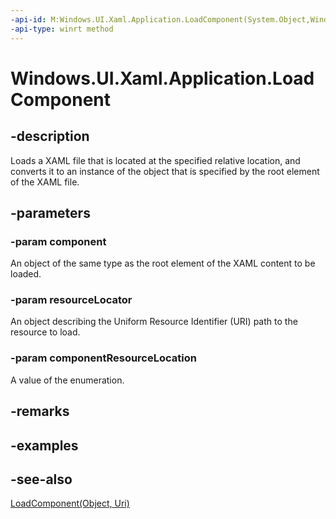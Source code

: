 ```yaml
---
-api-id: M:Windows.UI.Xaml.Application.LoadComponent(System.Object,Windows.Foundation.Uri,Windows.UI.Xaml.Controls.Primitives.ComponentResourceLocation)
-api-type: winrt method
---
```


<!-- Method syntax
public void LoadComponent(System.Object component, Windows.Foundation.Uri resourceLocator, Windows.UI.Xaml.Controls.Primitives.ComponentResourceLocation componentResourceLocation)
-->

# Windows.UI.Xaml.Application.LoadComponent

## -description
Loads a XAML file that is located at the specified relative location, and converts it to an instance of the object that is specified by the root element of the XAML file.



## -parameters
### -param component
An object of the same type as the root element of the XAML content to be loaded.

### -param resourceLocator
An object describing the Uniform Resource Identifier (URI) path to the resource to load.

### -param componentResourceLocation
A value of the enumeration.

## -remarks

## -examples

## -see-also
[LoadComponent(Object, Uri)](application_loadcomponent_444399260.md)
